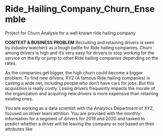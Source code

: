 # Ride_Hailing_Company_Churn_Ensemble
Project for Churn Analysis for a well known ride hailing company

**CONTEXT & BUSINESS PROBLEM**
Recruiting and retaining drivers is seen by industry watchers as a tough battle for Ride hailing companies. Churn among drivers is high and it’s very easy for drivers to stop working for the service on the fly or jump to other Ride hailing companies depending on the rates.

As the companies get bigger, the high churn could become a bigger problem. To find new drivers, XYZ (A famous Ride hailing companies) is casting a wide net, including people who don’t have cars for jobs. But this acquisition is really costly. Losing drivers frequently impacts the morale of the organization and acquiring new drivers is more expensive than retaining existing ones.

You are working as a data scientist with the Analytics Department of XYZ, focused on driver team attrition. You are provided with the monthly information for a segment of drivers for 2019 and 2020 and tasked to predict whether a driver will be leaving the company or not based on their attributes like
